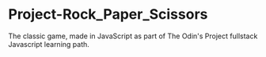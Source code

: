 # Project-Rock_Paper_Scissors
The classic game, made in JavaScript as part of The Odin's Project fullstack Javascript learning path.
